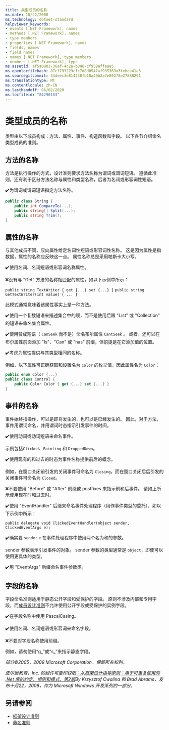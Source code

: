 ```yaml
---
title: 类型成员的名称
ms.date: 10/22/2008
ms.technology: dotnet-standard
helpviewer_keywords:
- events [.NET Framework], names
- methods [.NET Framework], names
- type members
- properties [.NET Framework], names
- fields, names
- field names
- names [.NET Framework], type members
- members [.NET Framework], type
ms.assetid: af5a0903-36af-4c2a-b848-cf959affeaa5
ms.openlocfilehash: 87cf793229cfc7d8d0547af935369a3febee41a3
ms.sourcegitcommit: 33deec3e814238fb18a49b2a7e89278e27888291
ms.translationtype: MT
ms.contentlocale: zh-CN
ms.lasthandoff: 06/02/2020
ms.locfileid: "84290183"
---
```

# <a name="names-of-type-members"></a>类型成员的名称
类型由以下成员构成：方法、属性、事件、构造函数和字段。 以下各节介绍命名类型成员的准则。

## <a name="names-of-methods"></a>方法的名称
 方法是执行操作的方式，设计准则要求方法名称为谓词或谓词短语。 遵循此准则，还有利于区分方法名称与属性和类型名称，后者为名词或形容词性短语。

 ✔️为谓词或谓词短语指定方法名称。

```csharp
public class String {
    public int CompareTo(...);
    public string[] Split(...);
    public string Trim();
}
```

## <a name="names-of-properties"></a>属性的名称
 与其他成员不同，应向属性给定名词性短语或形容词性名称。 这是因为属性是指数据，属性的名称应反映这一点。 属性名称总是采用帕斯卡大小写。

 ✔️使用名词、名词短语或形容词名称属性。

 ❌没有与 "Get" 方法的名称相匹配的属性，如以下示例中所示：

 `public string TextWriter { get {...} set {...} }` `public string GetTextWriter(int value) { ... }`

 此模式通常意味着该属性事实上是一种方法。

 ✔️使用一个复数短语来描述集合中的项，而不是使用后跟 "List" 或 "Collection" 的短语来命名集合属性。

 ✔️使用赞成短语（ `CanSeek` 而不是）命名布尔属性 `CantSeek` 。 或者，还可以在布尔属性前面添加 "Is"、"Can" 或 "has" 前缀，但前提是在它添加值的位置。

 ✔️考虑为属性提供与其类型相同的名称。

 例如，以下属性可正确获取和设置名为 `Color` 的枚举值，因此属性名为 `Color`：

```csharp
public enum Color {...}
public class Control {
    public Color Color { get {...} set {...} }
}
```

## <a name="names-of-events"></a>事件的名称
 事件始终指操作，可以是即将发生的，也可以是已经发生的。 因此，对于方法，事件用谓词命名，并用谓词时态指示引发事件的时间。

 ✔️使用动词或动词短语来命名事件。

 示例包括`Clicked`、`Painting` 和 `DroppedDown`。

 ✔️使用现有的和过去的时态为事件名称提供前后的概念。

 例如，在窗口关闭前引发的关闭事件可命名为 `Closing`，而在窗口关闭后后引发的关闭事件可命名为 `Closed`。

 ❌不要使用 "Before" 或 "After" 前缀或 postfixes 来指示前和后事件。 请如上所示使用现在时和过去时。

 ✔️使用 "EventHandler" 后缀来命名事件处理程序（用作事件类型的委托），如以下示例中所示：

 `public delegate void ClickedEventHandler(object sender, ClickedEventArgs e);`

 ✔️确实要 `sender` `e` 在事件处理程序中使用两个名为和的参数。

 sender 参数表示引发事件的对象。 sender 参数的类型通常是 `object`，即使可以使用更具体的类型。

 ✔️用 "EventArgs" 后缀命名事件参数类。

## <a name="names-of-fields"></a>字段的名称
 字段命名准则适用于静态公开字段和受保护的字段。 原则不涉及内部和专用字段，而[成员设计准则](member.md)不允许使用公开字段或受保护的实例字段。

 ✔️在字段名称中使用 PascalCasing。

 ✔️使用名词、名词短语或形容词来命名字段。

 ❌不要对字段名称使用前缀。

 例如，请勿使用“g_”或“s_”来指示静态字段。

 *部分©2005，2009 Microsoft Corporation。保留所有权利。*

 *皮尔逊教育，Inc. 的经许可重印权限[：从框架设计指导原则：用于可重复使用的 .Net 库的约定、惯例和模式、第2版](https://www.informit.com/store/framework-design-guidelines-conventions-idioms-and-9780321545619)By Krzysztof Cwalina 和 Brad Abrams，发布十月22，2008，作为 Microsoft Windows 开发系列的一部分。*

## <a name="see-also"></a>另请参阅

- [框架设计准则](index.md)
- [命名准则](naming-guidelines.md)
